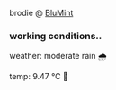brodie @ [BluMint](https://www.linkedin.com/company/blumint-io/)

<!--weather_start-->
### working conditions..

weather: moderate rain 🌧️

temp: 9.47 °C 🧥

<!--weather_end-->
